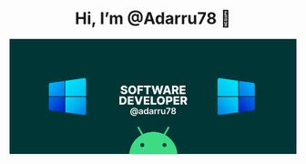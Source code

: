 <h1 align="center" >Hi, I’m @Adarru78 👋</h1>
<img src="https://github.com/Adarru78/Adarru78/blob/main/resources/banner.png"></img>
